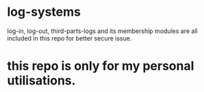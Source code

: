 # log-systems
log-in, log-out, third-parts-logs and its membership modules are all included in this repo for better secure issue.
# this repo is only for my personal utilisations. 
